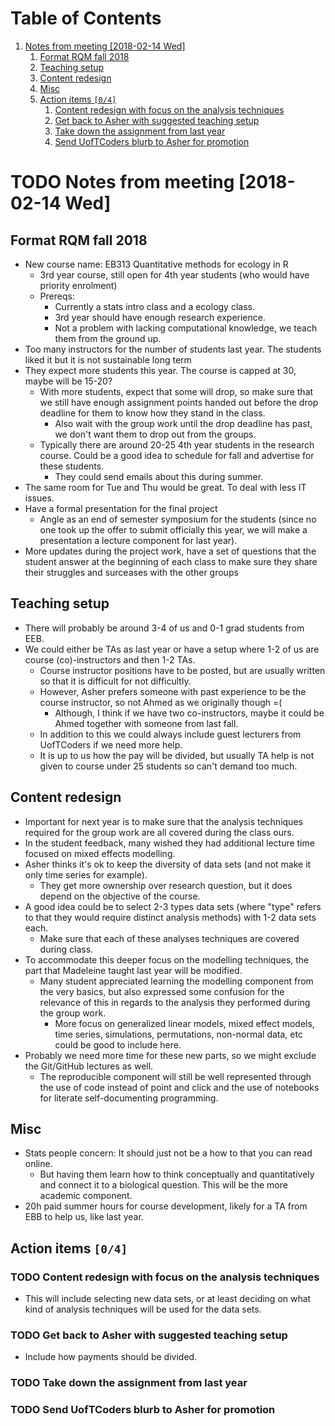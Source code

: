 # Table of Contents

1.  [Notes from meeting <span class="timestamp-wrapper"><span class="timestamp">[2018-02-14 Wed]</span></span>](#org2ac5210)
    1.  [Format RQM fall 2018](#org55a3d35)
    2.  [Teaching setup](#org9e6dffd)
    3.  [Content redesign](#org90ef1d8)
    4.  [Misc](#org01d33cc)
    5.  [Action items <code>[0/4]</code>](#org93d9402)
        1.  [Content redesign with focus on the analysis techniques](#org6348e7d)
        2.  [Get back to Asher with suggested teaching setup](#org00cec9e)
        3.  [Take down the assignment from last year](#orgba95a66)
        4.  [Send UofTCoders blurb to Asher for promotion](#org49c1e0a)


<a id="org2ac5210"></a>

# TODO Notes from meeting <span class="timestamp-wrapper"><span class="timestamp">[2018-02-14 Wed]</span></span>


<a id="org55a3d35"></a>

## Format RQM fall 2018

-   New course name: EB313 Quantitative methods for ecology in R
    -   3rd year course, still open for 4th year students (who would have priority
        enrolment)
    -   Prereqs:
        -   Currently a stats intro class and a ecology class.
        -   3rd year should have enough research experience.
        -   Not a problem with lacking computational knowledge, we teach them from
            the ground up.
-   Too many instructors for the number of students last year. The students liked
    it but it is not sustainable long term
-   They expect more students this year. The course is capped at 30, maybe will
    be 15-20?
    -   With more students, expect that some will drop, so make sure that we still
        have enough assignment points handed out before the drop deadline for them
        to know how they stand in the class.
        -   Also wait with the group work until the drop deadline has past, we don't
            want them to drop out from the groups.
    -   Typically there are around 20-25 4th year students in the research course.
        Could be a good idea to schedule for fall and advertise for these students.
        -   They could send emails about this during summer.
-   The same room for Tue and Thu would be great. To deal with less IT issues.
-   Have a formal presentation for the final project
    -   Angle as an end of semester symposium for the students (since no one took up
        the offer to submit officially this year, we will make a presentation a
        lecture component for last year).
-   More updates during the project work, have a set of questions that the student
    answer at the beginning of each class to make sure they share their struggles
    and surceases with the other groups


<a id="org9e6dffd"></a>

## Teaching setup

-   There will probably be around 3-4 of us and 0-1 grad students from EEB.
-   We could either be TAs as last year or have a setup where 1-2 of us are course
    (co)-instructors and then 1-2 TAs.
    -   Course instructor positions have to be posted, but are usually written so that
        it is difficult for not difficultly.
    -   However, Asher prefers someone with past experience to be the course
        instructor, so not Ahmed as we originally though =(
        -   Although, I think if we have two co-instructors, maybe it could be
            Ahmed together with someone from last fall.
    -   In addition to this we could always include guest lecturers from UofTCoders
        if we need more help.
    -   It is up to us how the pay will be divided, but usually TA help is not given
        to course under 25 students so can't demand too much.


<a id="org90ef1d8"></a>

## Content redesign

-   Important for next year is to make sure that the analysis techniques required
    for the group work are all covered during the class ours.
-   In the student feedback, many wished they had additional lecture time focused
    on mixed effects modelling.
-   Asher thinks it's ok to keep the diversity of data sets (and not make it only
    time series for example).
    -   They get more ownership over research question, but it does depend on the
        objective of the course.
-   A good idea could be to select 2-3 types data sets (where "type" refers to
    that they would require distinct analysis methods) with 1-2 data sets each.
    -   Make sure that each of these analyses techniques are covered during class.
-   To accommodate this deeper focus on the modelling techniques, the part that
    Madeleine taught last year will be modified.
    -   Many student appreciated learning the modelling component from the very
        basics, but also expressed some confusion for the relevance of this in
        regards to the analysis they performed during the group work.
        -   More focus on generalized linear models, mixed effect models, 
            time series, simulations, permutations, non-normal data, etc could be good
            to include here.
-   Probably we need more time for these new parts, so we might exclude the
    Git/GitHub lectures as well.
    -   The reproducible component will still be well represented through the use of
        code instead of point and click and the use of notebooks for literate
        self-documenting programming.


<a id="org01d33cc"></a>

## Misc

-   Stats people concern: It should just not be a how to that you can read online.
    -   But having them learn how to think conceptually and quantitatively and
        connect it to a biological question. This will be the more academic
        component.
-   20h paid summer hours for course development, likely for a TA from EBB to help
    us, like last year.


<a id="org93d9402"></a>

## Action items <code>[0/4]</code>


<a id="org6348e7d"></a>

### TODO Content redesign with focus on the analysis techniques

-   This will include selecting new data sets, or at least deciding on what kind
    of analysis techniques will be used for the data sets.


<a id="org00cec9e"></a>

### TODO Get back to Asher with suggested teaching setup

-   Include how payments should be divided.


<a id="orgba95a66"></a>

### TODO Take down the assignment from last year


<a id="org49c1e0a"></a>

### TODO Send UofTCoders blurb to Asher for promotion

